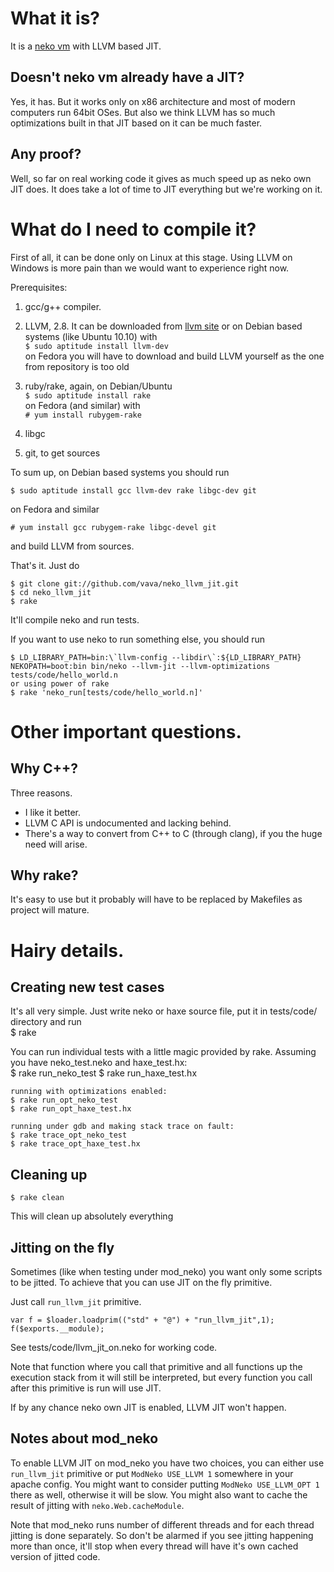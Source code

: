 What it is?
===========

It is a [neko vm](http://nekovm.org) with LLVM based JIT.

Doesn't neko vm already have a JIT?
-----------------------------------

Yes, it has. But it works only on x86 architecture and most of modern computers run 64bit OSes.
But also we think LLVM has so much optimizations built in that JIT based on it can be much faster.

Any proof?
----------

Well, so far on real working code it gives as much speed up as neko own JIT does. It does take a lot of time to JIT everything but we're working on it.

What do I need to compile it?
=============================

First of all, it can be done only on Linux at this stage.
Using LLVM on Windows is more pain than we would want to experience right now.

Prerequisites:

1. gcc/g++ compiler.
2. LLVM, 2.8.
   It can be downloaded from [llvm site](http://llvm.org/) or
   on Debian based systems (like Ubuntu 10.10) with  
   `$ sudo aptitude install llvm-dev`  
   on Fedora you will have to download and build LLVM yourself as the one from repository is too old

3. ruby/rake, again, on Debian/Ubuntu  
   `$ sudo aptitude install rake`  
   on Fedora (and similar) with  
   `# yum install rubygem-rake`  

4. libgc
5. git, to get sources

To sum up, on Debian based systems you should run

    $ sudo aptitude install gcc llvm-dev rake libgc-dev git

on Fedora and similar

    # yum install gcc rubygem-rake libgc-devel git

and build LLVM from sources.

That's it. Just do

    $ git clone git://github.com/vava/neko_llvm_jit.git
    $ cd neko_llvm_jit
    $ rake

It'll compile neko and run tests.

If you want to use neko to run something else, you should run

    $ LD_LIBRARY_PATH=bin:\`llvm-config --libdir\`:${LD_LIBRARY_PATH} NEKOPATH=boot:bin bin/neko --llvm-jit --llvm-optimizations tests/code/hello_world.n  
    or using power of rake  
    $ rake 'neko_run[tests/code/hello_world.n]'  

Other important questions.
==========================

Why C++?
--------

Three reasons.

* I like it better.
* LLVM C API is undocumented and lacking behind.
* There's a way to convert from C++ to C (through clang), if you the huge need will arise.

Why rake?
---------

It's easy to use but it probably will have to be replaced by Makefiles as project will mature.

Hairy details.
=============================

Creating new test cases
-----------------------------

It's all very simple. Just write neko or haxe source file, put it in tests/code/ directory and run  
    $ rake

You can run individual tests with a little magic provided by rake. Assuming you have neko_test.neko and haxe_test.hx:  
    $ rake run_neko_test
    $ rake run_haxe_test.hx

    running with optimizations enabled:
    $ rake run_opt_neko_test
    $ rake run_opt_haxe_test.hx

    running under gdb and making stack trace on fault:
    $ rake trace_opt_neko_test
    $ rake trace_opt_haxe_test.hx

Cleaning up
-------------------------------

    $ rake clean

This will clean up absolutely everything

Jitting on the fly
------------------------------

Sometimes (like when testing under mod_neko) you want only some scripts to be jitted. To achieve that you can use JIT on the fly primitive.

Just call `run_llvm_jit` primitive.

    var f = $loader.loadprim(("std" + "@") + "run_llvm_jit",1);
    f($exports.__module);

See tests/code/llvm_jit_on.neko for working code.

Note that function where you call that primitive and all functions up the execution stack from it will still be interpreted, but every function you call after this primitive is run will use JIT.

If by any chance neko own JIT is enabled, LLVM JIT won't happen.

Notes about mod_neko
-----------------------------

To enable LLVM JIT on mod_neko you have two choices, you can either use `run_llvm_jit` primitive or put `ModNeko USE_LLVM 1` somewhere in your apache config. You might want to consider putting `ModNeko USE_LLVM_OPT 1` there as well, otherwise it will be slow. You might also want to cache the result of jitting with `neko.Web.cacheModule`.

Note that mod_neko runs number of different threads and for each thread jitting is done separately. So don't be alarmed if you see jitting happening more than once, it'll stop when every thread will have it's own cached version of jitted code.
